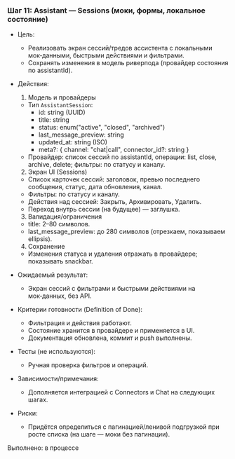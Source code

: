 ### Шаг 11: Assistant — Sessions (моки, формы, локальное состояние)

- Цель:
  - Реализовать экран сессий/тредов ассистента с локальными мок‑данными, быстрыми действиями и фильтрами.
  - Сохранять изменения в модель риверпода (провайдер состояния по assistantId).

- Действия:
  1) Модель и провайдеры
  - Тип `AssistantSession`:
    - id: string (UUID)
    - title: string
    - status: enum("active", "closed", "archived")
    - last_message_preview: string
    - updated_at: string (ISO)
    - meta?: { channel: "chat|call", connector_id?: string }
  - Провайдер: список сессий по assistantId, операции: list, close, archive, delete; фильтры: по статусу и каналу.

  2) Экран UI (Sessions)
  - Список карточек сессий: заголовок, превью последнего сообщения, статус, дата обновления, канал.
  - Фильтры: по статусу и каналу.
  - Действия над сессией: Закрыть, Архивировать, Удалить.
  - Переход внутрь сессии (на будущее) — заглушка.

  3) Валидация/ограничения
  - title: 2–80 символов.
  - last_message_preview: до 280 символов (отрезкаем, показываем ellipsis).

  4) Сохранение
  - Изменения статуса и удаления отражать в провайдере; показывать snackbar.

- Ожидаемый результат:
  - Экран сессий с фильтрами и быстрыми действиями на мок‑данных, без API.

- Критерии готовности (Definition of Done):
  - Фильтрация и действия работают.
  - Состояние хранится в провайдере и применяется в UI.
  - Документация обновлена, коммит и push выполнены.

- Тесты (не используются):
  - Ручная проверка фильтров и операций.

- Зависимости/примечания:
  - Дополняется интеграцией с Connectors и Chat на следующих шагах.

- Риски:
  - Придётся определиться с пагинацией/ленивой подгрузкой при росте списка (на шаге — моки без пагинации).

Выполнено: в процессе
